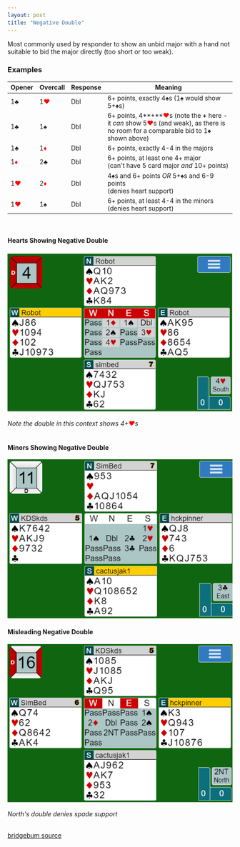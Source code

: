 ```yaml
---
layout: post
title: "Negative Double"
---
```


Most commonly used by responder to show an unbid major with a hand not suitable to bid the major directly (too short or too weak). 

### Examples

| Opener | Overcall | Response | Meaning |
| ----------- | ----------- | ----------- | ----------- |
| 1&clubs; | 1<font style='color:red;'>&hearts;</font> | Dbl | 6+ points, exactly 4&spades;s (1&spades; would show 5+&spades;s) |
| 1&clubs; | 1&spades; | Dbl | 6+ points, 4**+**<font style='color:red;'>&hearts;</font>s (note the **+** here -  it *can* show 5<font style='color:red;'>&hearts;</font>s (and weak), as there is no room for a comparable bid to 1&spades; shown above) |
| 1&clubs; | 1<font style='color:red;'>&diams;</font> | Dbl | 6+ points, exactly 4-4 in the majors |
| 1<font style='color:red;'>&diams;</font> | 2&clubs; | Dbl | 6+ points, at least one 4+ major <br> (can't have 5 card major _and_ 10+ points) |
| 1<font style='color:red;'>&hearts;</font> | 2<font style='color:red;'>&diams;</font> | Dbl | 4&spades;s and 6+ points *OR* 5+&spades;s and 6-9 points <br> (denies heart support) |
| 1<font style='color:red;'>&hearts;</font> | 1&spades; | Dbl | 6+ points, at least 4-4 in the minors <br> (denies heart support) |

<br>



#### Hearts Showing Negative Double

 <img src="/assets/images/negative_double_hearts_showing.png">

 *Note the double in this context shows 4+<font style='color:red;'>&hearts;</font>s*
<br><br>

#### Minors Showing Negative Double

 <img src="/assets/images/negative_double_minors_showing.png">

 <br>

#### Misleading Negative Double

 <img src="/assets/images/negative_double_error.png">

 *North's double denies spade support*
<br><br> 

[bridgebum source](https://www.bridgebum.com/negative_double.php)